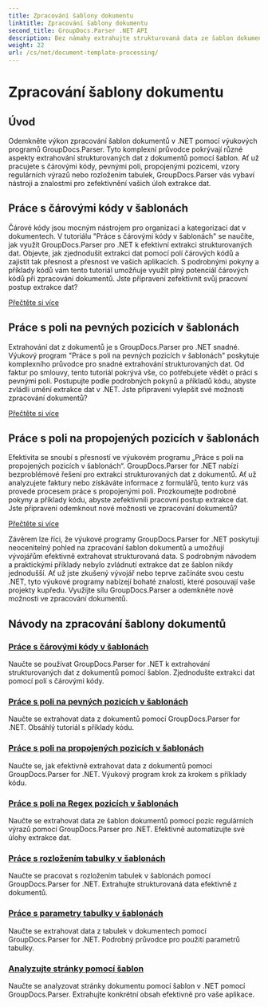 ```yaml
---
title: Zpracování šablony dokumentu
linktitle: Zpracování šablony dokumentu
second_title: GroupDocs.Parser .NET API
description: Bez námahy extrahujte strukturovaná data ze šablon dokumentů pomocí GroupDocs.Parser pro .NET. Naučte se pracovat s čárovými kódy, poli, regulárním výrazem a rozložením tabulek.
weight: 22
url: /cs/net/document-template-processing/
---
```


# Zpracování šablony dokumentu


## Úvod

Odemkněte výkon zpracování šablon dokumentů v .NET pomocí výukových programů GroupDocs.Parser. Tyto komplexní průvodce pokrývají různé aspekty extrahování strukturovaných dat z dokumentů pomocí šablon. Ať už pracujete s čárovými kódy, pevnými poli, propojenými pozicemi, vzory regulárních výrazů nebo rozložením tabulek, GroupDocs.Parser vás vybaví nástroji a znalostmi pro zefektivnění vašich úloh extrakce dat.

## Práce s čárovými kódy v šablonách

Čárové kódy jsou mocným nástrojem pro organizaci a kategorizaci dat v dokumentech. V tutoriálu "Práce s čárovými kódy v šablonách" se naučíte, jak využít GroupDocs.Parser pro .NET k efektivní extrakci strukturovaných dat. Objevte, jak zjednodušit extrakci dat pomocí polí čárových kódů a zajistit tak přesnost a přesnost ve vašich aplikacích. S podrobnými pokyny a příklady kódů vám tento tutoriál umožňuje využít plný potenciál čárových kódů při zpracování dokumentů. Jste připraveni zefektivnit svůj pracovní postup extrakce dat?

[Přečtěte si více](./working-with-barcodes-in-templates/)

## Práce s poli na pevných pozicích v šablonách

Extrahování dat z dokumentů je s GroupDocs.Parser pro .NET snadné. Výukový program "Práce s poli na pevných pozicích v šablonách" poskytuje komplexního průvodce pro snadné extrahování strukturovaných dat. Od faktur po smlouvy, tento tutoriál pokrývá vše, co potřebujete vědět o práci s pevnými poli. Postupujte podle podrobných pokynů a příkladů kódu, abyste zvládli umění extrakce dat v .NET. Jste připraveni vylepšit své možnosti zpracování dokumentů?

[Přečtěte si více](./working-with-fields-at-fixed-positions-in-templates/)

## Práce s poli na propojených pozicích v šablonách

Efektivita se snoubí s přesností ve výukovém programu „Práce s poli na propojených pozicích v šablonách“. GroupDocs.Parser for .NET nabízí bezproblémové řešení pro extrakci strukturovaných dat z dokumentů. Ať už analyzujete faktury nebo získáváte informace z formulářů, tento kurz vás provede procesem práce s propojenými poli. Prozkoumejte podrobné pokyny a příklady kódu, abyste zefektivnili pracovní postup extrakce dat. Jste připraveni odemknout nové možnosti ve zpracování dokumentů?

[Přečtěte si více](./working-with-fields-at-linked-positions-in-templates/)

Závěrem lze říci, že výukové programy GroupDocs.Parser for .NET poskytují neocenitelný pohled na zpracování šablon dokumentů a umožňují vývojářům efektivně extrahovat strukturovaná data. S podrobným návodem a praktickými příklady nebylo zvládnutí extrakce dat ze šablon nikdy jednodušší. Ať už jste zkušený vývojář nebo teprve začínáte svou cestu .NET, tyto výukové programy nabízejí bohaté znalosti, které posouvají vaše projekty kupředu. Využijte sílu GroupDocs.Parser a odemkněte nové možnosti ve zpracování dokumentů.

## Návody na zpracování šablony dokumentů
### [Práce s čárovými kódy v šablonách](./working-with-barcodes-in-templates/)
Naučte se používat GroupDocs.Parser for .NET k extrahování strukturovaných dat z dokumentů pomocí šablon. Zjednodušte extrakci dat pomocí polí s čárovými kódy.
### [Práce s poli na pevných pozicích v šablonách](./working-with-fields-at-fixed-positions-in-templates/)
Naučte se extrahovat data z dokumentů pomocí GroupDocs.Parser for .NET. Obsáhlý tutoriál s příklady kódu.
### [Práce s poli na propojených pozicích v šablonách](./working-with-fields-at-linked-positions-in-templates/)
Naučte se, jak efektivně extrahovat data z dokumentů pomocí GroupDocs.Parser for .NET. Výukový program krok za krokem s příklady kódu.
### [Práce s poli na Regex pozicích v šablonách](./working-with-fields-at-regex-positions-in-templates/)
Naučte se extrahovat data ze šablon dokumentů pomocí pozic regulárních výrazů pomocí GroupDocs.Parser pro .NET. Efektivně automatizujte své úlohy extrakce dat.
### [Práce s rozložením tabulky v šablonách](./working-with-table-layout-in-templates/)
Naučte se pracovat s rozložením tabulek v šablonách pomocí GroupDocs.Parser for .NET. Extrahujte strukturovaná data efektivně z dokumentů.
### [Práce s parametry tabulky v šablonách](./working-with-table-parameters-in-templates/)
Naučte se extrahovat data z tabulek v dokumentech pomocí GroupDocs.Parser for .NET. Podrobný průvodce pro použití parametrů tabulky.
### [Analyzujte stránky pomocí šablon](./parse-pages-using-templates/)
Naučte se analyzovat stránky dokumentu pomocí šablon v .NET pomocí GroupDocs.Parser. Extrahujte konkrétní obsah efektivně pro vaše aplikace.